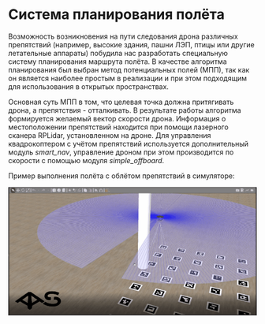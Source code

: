 # Система планирования полёта

Возможность возникновения на пути следования дрона различных препятствий (например, высокие здания, пашни ЛЭП, птицы или другие летательные аппараты) побудила нас разработать специальную систему планирования маршрута полёта. В качестве алгоритма планирования был выбран метод потенциальных полей (МПП), так как он является наиболее простым в реализации и при этом подходящим для использования в открытых пространствах.

Основная суть МПП в том, что целевая точка должна притягивать дрона, а препятствия - отталкивать. В результате работы алгоритма формируется желаемый вектор скорости дрона. Информация о местоположении препятствий находится при помощи лазерного сканера RPLidar, установленном на дроне. Для управления квадрокоптером с учётом препятствий используется дополнительный модуль _smart_nav_, управление дроном при этом производится по скорости с помощью модуля _simple_offboard_.

Пример выполнения полёта с облётом препятствий в симуляторе:

<img src="pictures/path_planning_sim.gif" width=600>
